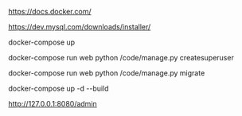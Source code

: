 https://docs.docker.com/

https://dev.mysql.com/downloads/installer/

docker-compose up

docker-compose run web python /code/manage.py createsuperuser

docker-compose run web python /code/manage.py migrate

docker-compose up -d --build

http://127.0.0.1:8080/admin

